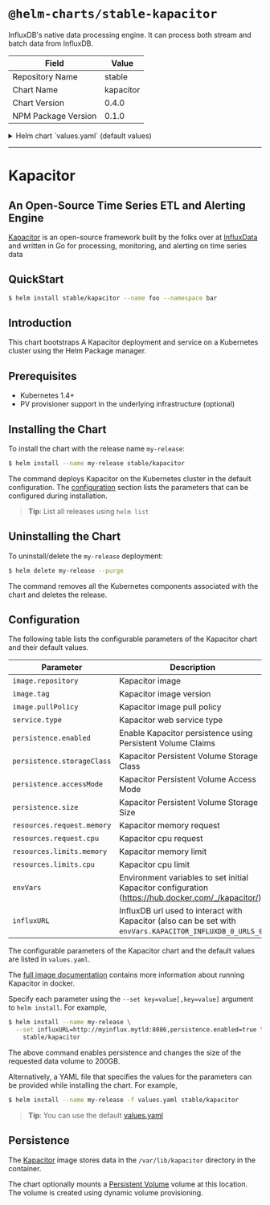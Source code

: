 # `@helm-charts/stable-kapacitor`

InfluxDB's native data processing engine. It can process both stream and batch data from InfluxDB.

| Field               | Value     |
| ------------------- | --------- |
| Repository Name     | stable    |
| Chart Name          | kapacitor |
| Chart Version       | 0.4.0     |
| NPM Package Version | 0.1.0     |

<details>

<summary>Helm chart `values.yaml` (default values)</summary>

```yaml
## influxdb image version
## ref: https://hub.docker.com/r/library/influxdb/tags/
##
image:
  repository: 'kapacitor'
  tag: '1.2'
  pullPolicy: 'IfNotPresent'

## Specify a service type, defaults to NodePort
## ref: http://kubernetes.io/docs/user-guide/services/
##
service:
  type: ClusterIP

## Persist data to a persistent volume
## ref: http://kubernetes.io/docs/user-guide/persistent-volumes/
##
persistence:
  enabled: false
  ## kapacitor data Persistent Volume Storage Class
  ## If defined, storageClassName: <storageClass>
  ## If set to "-", storageClassName: "", which disables dynamic provisioning
  ## If undefined (the default) or set to null, no storageClassName spec is
  ##   set, choosing the default provisioner.  (gp2 on AWS, standard on
  ##   GKE, AWS & OpenStack)
  ##
  # storageClass: "-"
  accessMode: ReadWriteOnce
  size: 8Gi

## Configure resource requests and limits
## ref: http://kubernetes.io/docs/user-guide/compute-resources/
##
resources:
  requests:
    memory: 256Mi
    cpu: 0.1
  limits:
    memory: 2Gi
    cpu: 2
## Set the environment variables for kapacitor (or anything else you want to use)
## ref: https://hub.docker.com/_/kapacitor/
##
# Examples below
#
# envVars:
#   KAPACITOR_SLACK_ENABLED: true
#   KAPACITOR_SLACK_URL: "http://slack.com/xxxxx/xxxxx/xxxx/xxxxxxx"
#
# or, at your terminal, with
#
# helm install --name kapacitor-rls --set influxURL=http://influxurl.com,envVars.KAPACITOR_SLACK_ENABLED=true,envVars.KAPACITOR_SLACK_URL="http://slack.com/xxxxx/xxxxx/xxxx/xxxxxxx" stable/kapacitor

## Set the URL of InfluxDB instance to create subscription on
## ref: https://docs.influxdata.com/kapacitor/v1.1/introduction/getting_started/
##
# influxURL: http://influxdb-influxdb.tick:8086
```

</details>

---

# Kapacitor

## An Open-Source Time Series ETL and Alerting Engine

[Kapacitor](https://github.com/influxdata/kapacitor) is an open-source framework built by the folks over at [InfluxData](https://influxdata.com) and written in Go for processing, monitoring, and alerting on time series data

## QuickStart

```bash
$ helm install stable/kapacitor --name foo --namespace bar
```

## Introduction

This chart bootstraps A Kapacitor deployment and service on a Kubernetes cluster using the Helm Package manager.

## Prerequisites

- Kubernetes 1.4+
- PV provisioner support in the underlying infrastructure (optional)

## Installing the Chart

To install the chart with the release name `my-release`:

```bash
$ helm install --name my-release stable/kapacitor
```

The command deploys Kapacitor on the Kubernetes cluster in the default configuration. The [configuration](#configuration) section lists the parameters that can be configured during installation.

> **Tip**: List all releases using `helm list`

## Uninstalling the Chart

To uninstall/delete the `my-release` deployment:

```bash
$ helm delete my-release --purge
```

The command removes all the Kubernetes components associated with the chart and deletes the release.

## Configuration

The following table lists the configurable parameters of the Kapacitor chart and their default values.

| Parameter                  | Description                                                                                               | Default                              |
| -------------------------- | --------------------------------------------------------------------------------------------------------- | ------------------------------------ |
| `image.repository`         | Kapacitor image                                                                                           | `kapacitor`                          |
| `image.tag`                | Kapacitor image version                                                                                   | `1.2`                                |
| `image.pullPolicy`         | Kapacitor image pull policy                                                                               | `IfNotPresent`                       |
| `service.type`             | Kapacitor web service type                                                                                | `ClusterIP`                          |
| `persistence.enabled`      | Enable Kapacitor persistence using Persistent Volume Claims                                               | `false`                              |
| `persistence.storageClass` | Kapacitor Persistent Volume Storage Class                                                                 | `default`                            |
| `persistence.accessMode`   | Kapacitor Persistent Volume Access Mode                                                                   | `ReadWriteOnce`                      |
| `persistence.size`         | Kapacitor Persistent Volume Storage Size                                                                  | `8Gi`                                |
| `resources.request.memory` | Kapacitor memory request                                                                                  | `256Mi`                              |
| `resources.request.cpu`    | Kapacitor cpu request                                                                                     | `0.1`                                |
| `resources.limits.memory`  | Kapacitor memory limit                                                                                    | `2Gi`                                |
| `resources.limits.cpu`     | Kapacitor cpu limit                                                                                       | `2`                                  |
| `envVars`                  | Environment variables to set initial Kapacitor configuration (https://hub.docker.com/_/kapacitor/)        | `{}`                                 |
| `influxURL`                | InfluxDB url used to interact with Kapacitor (also can be set with `envVars.KAPACITOR_INFLUXDB_0_URLS_0`) | `http://influxdb-influxdb.tick:8086` |

The configurable parameters of the Kapacitor chart and the default values are listed in `values.yaml`.

The [full image documentation](https://hub.docker.com/_/kapacitor/) contains more information about running Kapacitor in docker.

Specify each parameter using the `--set key=value[,key=value]` argument to `helm install`. For example,

```bash
$ helm install --name my-release \
  --set influxURL=http://myinflux.mytld:8086,persistence.enabled=true \
    stable/kapacitor
```

The above command enables persistence and changes the size of the requested data volume to 200GB.

Alternatively, a YAML file that specifies the values for the parameters can be provided while installing the chart. For example,

```bash
$ helm install --name my-release -f values.yaml stable/kapacitor
```

> **Tip**: You can use the default [values.yaml](values.yaml)

## Persistence

The [Kapacitor](https://hub.docker.com/_/kapacitor/) image stores data in the `/var/lib/kapacitor` directory in the container.

The chart optionally mounts a [Persistent Volume](http://kubernetes.io/docs/user-guide/persistent-volumes/) volume at this location. The volume is created using dynamic volume provisioning.
